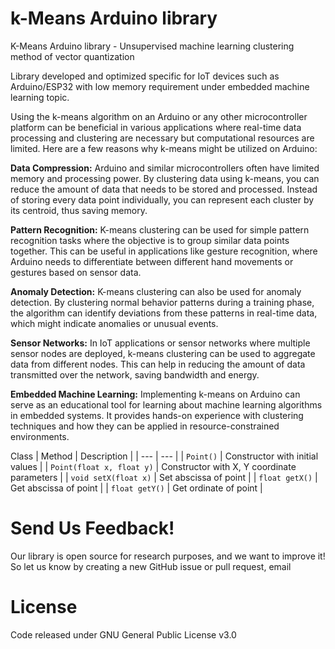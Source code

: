 # k-Means Arduino library
K-Means Arduino library - Unsupervised machine learning clustering method of vector quantization 

Library developed and optimized specific for IoT devices such as Arduino/ESP32 with low memory requirement under embedded machine learning topic.

Using the k-means algorithm on an Arduino or any other microcontroller platform can be beneficial in various applications where real-time data processing and clustering are necessary but computational resources are limited. Here are a few reasons why k-means might be utilized on Arduino:

**Data Compression:** Arduino and similar microcontrollers often have limited memory and processing power. By clustering data using k-means, you can reduce the amount of data that needs to be stored and processed. Instead of storing every data point individually, you can represent each cluster by its centroid, thus saving memory.

**Pattern Recognition:** K-means clustering can be used for simple pattern recognition tasks where the objective is to group similar data points together. This can be useful in applications like gesture recognition, where Arduino needs to differentiate between different hand movements or gestures based on sensor data.

**Anomaly Detection:** K-means clustering can also be used for anomaly detection. By clustering normal behavior patterns during a training phase, the algorithm can identify deviations from these patterns in real-time data, which might indicate anomalies or unusual events.

**Sensor Networks:** In IoT applications or sensor networks where multiple sensor nodes are deployed, k-means clustering can be used to aggregate data from different nodes. This can help in reducing the amount of data transmitted over the network, saving bandwidth and energy.

**Embedded Machine Learning:** Implementing k-means on Arduino can serve as an educational tool for learning about machine learning algorithms in embedded systems. It provides hands-on experience with clustering techniques and how they can be applied in resource-constrained environments.

Class 
| Method | Description |
| --- | --- |
| `Point()` | Constructor with initial values |
| `Point(float x, float y)` | Constructor with X, Y coordinate parameters |
| `void setX(float x)` | Set abscissa of point |
| `float getX()` | Get abscissa of point |
| `float getY()` | Get ordinate of point |

# Send Us Feedback!
Our library is open source for research purposes, and we want to improve it! So let us know by creating a new GitHub issue or pull request, email

# License
Code released under GNU General Public License v3.0
